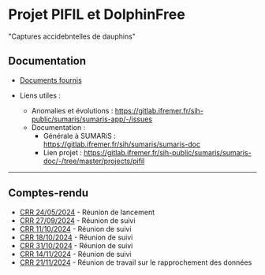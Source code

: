 # Projet PIFIL et DolphinFree

"Captures accidebntelles de dauphins"

## Documentation

- [Documents fournis](./doc)

- Liens utiles :
  * Anomalies et évolutions : https://gitlab.ifremer.fr/sih-public/sumaris/sumaris-app/-/issues
  * Documentation :
    * Générale à SUMARiS : https://gitlab.ifremer.fr/sih/sumaris/sumaris-doc
    * Lien projet : https://gitlab.ifremer.fr/sih-public/sumaris/sumaris-doc/-/tree/master/projects/pifil

---
## Comptes-rendu

- [CRR 24/05/2024](crr/pifil-crr-24-001-compte_rendu_visio-2024-05-24.md) - Réunion de lancement 
- [CRR 27/09/2024](crr/pifil-crr-24-002-compte_rendu_visio-2024-09-27.md) - Réunion de suivi
- [CRR 11/10/2024](crr/pifil-crr-24-003-compte_rendu_visio-2024-10-11.md) - Réunion de suivi
- [CRR 18/10/2024](crr/pifil-crr-24-003-compte_rendu_visio-2024-10-18.md) - Réunion de suivi
- [CRR 31/10/2024](crr/pifil-crr-24-003-compte_rendu_visio-2024-10-31.md) - Réunion de suivi
- [CRR 14/11/2024](crr/pifil-crr-24-003-compte_rendu_visio-2024-11-14.md) - Réunion de suivi
- [CRR 21/11/2024](crr/pifil-crr-24-003-compte_rendu_visio-2024-11-21.md) - Réunion de travail sur le rapprochement des données
